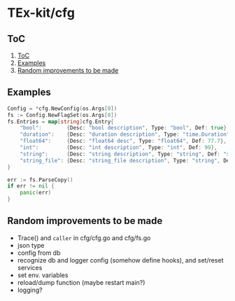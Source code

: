 # TEx-kit/cfg

## ToC

1. [ToC](#toc)
2. [Examples](#examples)
3. [Random improvements to be made](#random-improvements-to-be-made)

## Examples

```go
Config = *cfg.NewConfig(os.Args[0])
fs := Config.NewFlagSet(os.Args[0])
fs.Entries = map[string]cfg.Entry{
    "bool":        {Desc: "bool description", Type: "bool", Def: true},
    "duration":    {Desc: "duration description", Type: "time.Duration", Def: time.Duration(66000)},
    "float64":     {Desc: "float64 desc", Type: "float64", Def: 77.7},
    "int":         {Desc: "int description", Type: "int", Def: 99},
    "string":      {Desc: "string description", Type: "string", Def: "string"},
    "string_file": {Desc: "string_file description", Type: "string", Def: ""},
}

err := fs.ParseCopy()
if err != nil {
    panic(err)
}
```

## Random improvements to be made

* Trace() and `caller` in cfg/cfg.go and cfg/fs.go
* json type
* config from db
* recognize db and logger config (somehow define hooks), and set/reset services
* set env. variables
* reload/dump function (maybe restart main?)
* logging?
